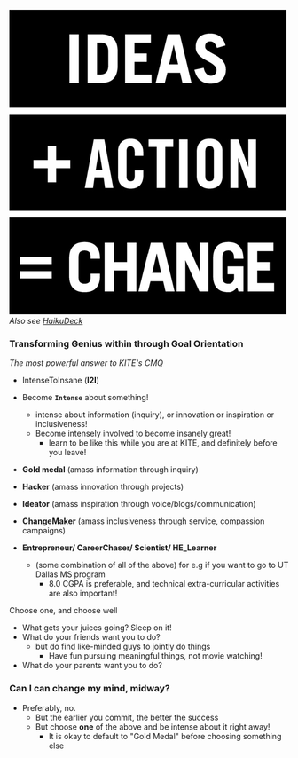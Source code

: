 ![Image](../img/ideas1.jpg)
_Also see [HaikuDeck](https://www.haikudeck.com/app/edit/WWkRpnLqqh#)_
### Transforming Genius within through Goal Orientation
_The most powerful answer to KITE's CMQ_
  - IntenseToInsane (**I2I**)
  - Become **`Intense`** about something!
    - intense about information (inquiry), or innovation or inspiration or inclusiveness!
    - Become intensely involved to become insanely great!
      - learn to be like this while you are at KITE, and definitely before you leave!
      
- __Gold medal__ (amass information through inquiry)
- __Hacker__ (amass innovation through projects) 
- __Ideator__ (amass inspiration through voice/blogs/communication)
- __ChangeMaker__ (amass inclusiveness through service, compassion campaigns)
- __Entrepreneur/ CareerChaser/ Scientist/ HE_Learner__ 
  - (some combination of all of the above)
     for e.g if you want to go to UT Dallas MS program 
       - 8.0 CGPA is preferable, and technical extra-curricular activities are also important!

Choose one, and choose well
  - What gets your juices going? Sleep on it! 
  - What do your friends want you to do?
    - but do find like-minded guys to jointly do things
      - Have fun pursuing meaningful things, not movie watching!
  - What do your parents want you to do?
  
### Can I can change my mind, midway?
  - Preferably, no. 
    - But the earlier you commit, the better the success
    - But choose **one** of the above and be intense about it right away! 
      - It is okay to default to "Gold Medal" before choosing something else

